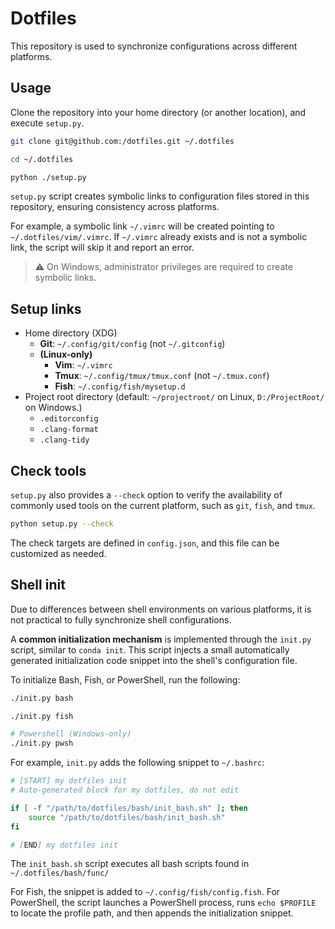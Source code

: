 # Dotfiles

This repository is used to synchronize configurations across different platforms.

## Usage

Clone the repository into your home directory (or another location), and execute `setup.py`.
```bash
git clone git@github.com:/dotfiles.git ~/.dotfiles

cd ~/.dotfiles

python ./setup.py
```

`setup.py` script creates symbolic links to configuration files stored in this repository, ensuring consistency across platforms.

For example, a symbolic link `~/.vimrc` will be created pointing to `~/.dotfiles/vim/.vimrc`.
If `~/.vimrc` already exists and is not a symbolic link, the script will skip it and report an error.

> ⚠️ On Windows, administrator privileges are required to create symbolic links.

## Setup links

- Home directory (XDG)
  - **Git**: `~/.config/git/config` (not `~/.gitconfig`)
  - **(Linux-only)**
    - **Vim**: `~/.vimrc`
    - **Tmux**: `~/.config/tmux/tmux.conf` (not `~/.tmux.conf`)
    - **Fish**: `~/.config/fish/mysetup.d`
- Project root directory (default: `~/projectroot/` on Linux, `D:/ProjectRoot/` on Windows.)
  - `.editorconfig`
  - `.clang-format`
  - `.clang-tidy`

## Check tools

`setup.py` also provides a `--check` option to verify the availability of commonly used tools on the current platform, such as `git`, `fish`, and `tmux`.

```bash
python setup.py --check
```

The check targets are defined in `config.json`, and this file can be customized as needed.

## Shell init

Due to differences between shell environments on various platforms, it is not practical to fully synchronize shell configurations.

A **common initialization mechanism** is implemented through the `init.py` script, similar to `conda init`. This script injects a small automatically generated initialization code snippet into the shell's configuration file.

To initialize Bash, Fish, or PowerShell, run the following:
```bash
./init.py bash

./init.py fish

# Powershell (Windows-only)
./init.py pwsh
```

For example, `init.py` adds the following snippet to `~/.bashrc`:
```bash
# [START] my dotfiles init
# Auto-generated block for my dotfiles, do not edit

if [ -f "/path/to/dotfiles/bash/init_bash.sh" ]; then
    source "/path/to/dotfiles/bash/init_bash.sh"
fi

# [END] my dotfiles init
```

The `init_bash.sh` script executes all bash scripts found in `~/.dotfiles/bash/func/`

For Fish, the snippet is added to `~/.config/fish/config.fish`.
For PowerShell, the script launches a PowerShell process, runs `echo $PROFILE` to locate the profile path, and then appends the initialization snippet.
